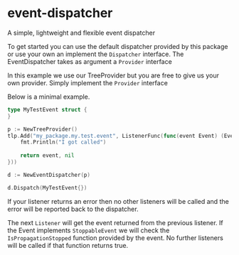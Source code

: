 # event-dispatcher

A simple, lightweight and flexible event dispatcher

To get started you can use the default dispatcher provided by this package or use your own an implement the `Dispatcher` interface.
The EventDispatcher takes as argument a `Provider` interface 

In this example we use our TreeProvider but you are free to give us your own provider. 
Simply implement the `Provider` interface

Below is a minimal example. 

```go
type MyTestEvent struct {
}

p := NewTreeProvider()
tlp.Add("my_package.my.test.event", ListenerFunc(func(event Event) (Event, error) {
    fmt.Println("I got called")
	
    return event, nil
}))

d := NewEventDispatcher(p)

d.Dispatch(MyTestEvent{})
```

If your listener returns an error then no other listeners will be called and the error will be reported back to the dispatcher. 

The next `Listener` will get the event returned from the previous listener.
If the Event implements `StoppableEvent` we will check  the `IsPropagationStopped` function provided by the event. 
No further listeners will be called if that function returns true. 